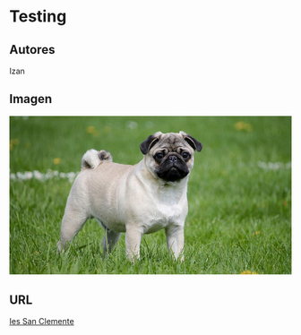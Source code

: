 # Testing

## Autores

Izan

## Imagen

![perro](1.jpg) 

## URL

[Ies San Clemente](www.iessanclemente.net)